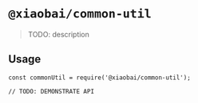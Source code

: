 # `@xiaobai/common-util`

> TODO: description

## Usage

```
const commonUtil = require('@xiaobai/common-util');

// TODO: DEMONSTRATE API
```
